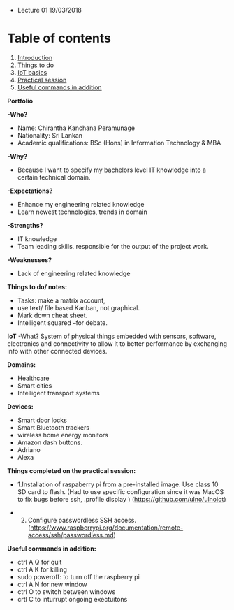 * Lecture 01 19/03/2018

# Table of contents

1. [Introduction](#Introduction) 
2. [Things to do](#To_do_list)
3. [IoT basics](#IoT_Basics)
4. [Practical session](#Practical_session)
5. [Useful commands in addition](#Commands)

**Portfolio** <a name= "Introduction"></a>


**-Who?**
* Name: Chirantha Kanchana Peramunage
* Nationality: Sri Lankan 
* Academic qualifications: BSc (Hons) in Information Technology & MBA

**-Why?** 
* Because I want to specify my bachelors level IT knowledge into a certain technical domain.

**-Expectations?**
* Enhance my engineering related knowledge 
* Learn newest technologies, trends in domain 

**-Strengths?**
* IT knowledge 
* Team leading skills, responsible for the output of the project work. 

**-Weaknesses?**
* Lack of engineering related knowledge


**Things to do/ notes:** <a name= "To_do_list"></a>
* Tasks: make a matrix account,
* use text/ file based Kanban, not graphical. 
* Mark down cheat sheet. 
* Intelligent squared –for debate.

**IoT** <a name= "IoT_Basics"></a>
-What? System of physical things embedded with sensors, software, electronics and connectivity to allow it to better performance by exchanging info with other connected devices. 

**Domains:** 
* Healthcare 
* Smart cities
* Intelligent transport systems

**Devices:** 
* Smart door locks
* Smart Bluetooth trackers
* wireless home energy monitors
* Amazon dash buttons. 
* Adriano
* Alexa  

**Things completed on the practical session:** <a name= "Practical_session"></a>
* 1.Installation of raspaberry pi from a pre-installed image. Use class 10 SD card to flash. 
(Had to use specific configuration since it was MacOS to fix bugs before ssh,
.profile
display
)
(https://github.com/ulno/ulnoiot)

* 2. Configure passwordless SSH access. 
(https://www.raspberrypi.org/documentation/remote-access/ssh/passwordless.md) 

**Useful commands in addition:** <a name= "Commands"></a>
* ctrl A Q for quit
* ctrl A K for killing
* sudo poweroff: to turn off the raspberry pi
* ctrl A N for new window
* ctrl O to switch between windows
* crtl C to inturrupt ongoing exectuitons
